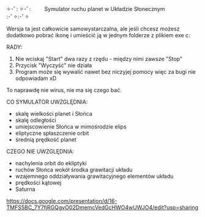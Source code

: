 ✧･ﾟ: ✧･ﾟ: 　　 
 Symulator ruchu planet w Układzie Słonecznym 　　         
                                         :･ﾟ✧:･ﾟ✧

Wersja ta jest całkowicie samowystarczalna, 
ale jeśli chcesz możesz dodatkowo pobrać ikonę 
i umieścić ją w jednym folderze z plikiem exe c:

RADY:
1. Nie wciskaj "Start" dwa razy z rzędu - między nimi zawsze "Stop"
2. Przycisk "Wyczyść" nie działa
3. Program może się wywalić nawet bez niczyjej pomocy więc za bugi nie odpowiadam xD

To naprawdę nie wirus, nie ma się czego bać.

CO SYMULATOR UWZGLĘDNIA:
- skalę wielkości planet i Słońca
- skalę odległości
- umiejscowienie Słońca w mimośrodzie elips
- eliptyczne spłaszczenie orbit
- średnią prędkość planet

CZEGO NIE UWZGLĘDNIA:
- nachylenia orbit do ekliptyki 
- ruchów Słońca wokół środka grawitacji układu
- wzajemnego oddziaływania grawitacyjnego elementów układu
- prędkości kątowej
- Saturna

https://docs.google.com/presentation/d/16-TMFS5BC_7Y7fjRGQgvO02DmemcVedGcHWO4wUWJO4/edit?usp=sharing

